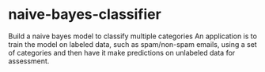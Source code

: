 # naive-bayes-classifier
Build a naive bayes model to classify multiple categories
An application is to train the model on labeled data, such as spam/non-spam emails, using a set of categories and then have it make predictions on unlabeled data for assessment. 
